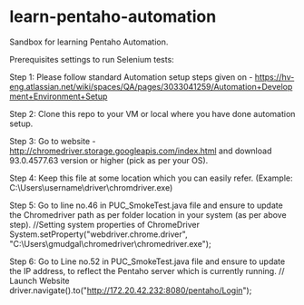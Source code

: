 # learn-pentaho-automation
Sandbox for learning Pentaho Automation.

Prerequisites settings to run Selenium tests:

Step 1: Please follow standard Automation setup steps given on - https://hv-eng.atlassian.net/wiki/spaces/QA/pages/3033041259/Automation+Development+Environment+Setup

Step 2: Clone this repo to your VM or local where you have done automation setup.

Step 3: Go to website - http://chromedriver.storage.googleapis.com/index.html and download 93.0.4577.63 version or higher (pick as per your OS).
  
Step 4: Keep this file at some location which you can easily refer. (Example: C:\Users\username\driver\chromdriver.exe)

Step 5: Go to line no.46 in PUC_SmokeTest.java file and ensure to update the Chromedriver path as per folder location in your system (as per above step).
    //Setting system properties of ChromeDriver
    System.setProperty("webdriver.chrome.driver", "C:\\Users\\gmudgal\\chromedriver\\chromedriver.exe");

Step 6: Go to Line no.52 in PUC_SmokeTest.java file and ensure to update the IP address, to reflect the Pentaho server which is currently running.
    // Launch Website
    driver.navigate().to("http://172.20.42.232:8080/pentaho/Login");
